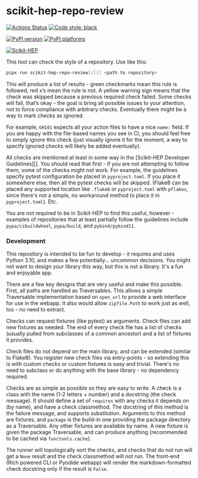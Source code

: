 # scikit-hep-repo-review

[![Actions Status][actions-badge]][actions-link]
[![Code style: black][black-badge]][black-link]

[![PyPI version][pypi-version]][pypi-link]
[![PyPI platforms][pypi-platforms]][pypi-link]

[![Scikit-HEP][sk-badge]](https://scikit-hep.org/)


This tool can check the style of a repository. Use like this:

```bash
pipx run scikit-hep-repo-review[cli] <path to repository>
```

This will produce a list of results - green checkmarks mean this rule is
followed, red x’s mean the rule is not. A yellow warning sign means that the
check was skipped because a previous required check failed. Some checks will
fail, that’s okay - the goal is bring all possible issues to your attention,
not to force compliance with arbitrary checks. Eventually there might be a way
to mark checks as ignored.

For example, `GH101` expects all your action files to have a nice `name:`
field. If you are happy with the file-based names you see in CI, you should
feel free to simply ignore this check (just visually ignore it for the moment,
a way to specify ignored checks will likely be added eventually).

All checks are mentioned at least in some way in the [Scikit-HEP Developer
Guidelines][]. You should read that first - if you are not attempting to follow
them, some of the checks might not work. For example, the guidelines specify
pytest configuration be placed in `pyproject.toml`. If you place it somewhere
else, then all the pytest checks will be skipped. (Flake8 can be placed any
supported location like `.flake8` or `pyproject.toml` with `pflakes`, since
there's not a simple, no workaround method to place it in `pyproject.toml`). Etc.

You are not required to be in Scikit-HEP to find this useful, however -
examples of repositories that at least partially follow the guidelines include
`pypa/cibuildwheel`, `pypa/build`, and `pybind/pybind11`.


### Development

This repository is intended to be fun to develop - it requires and uses Python
3.10, and makes a few potentially... uncommon decisions. You might not want to
design your library this way, but this is not a library. It's a fun and
enjoyable app.

There are a few key designs that are very useful and make this possible. First,
all paths are handled as Traversables. This allows a simple Traversable
implementation based on `open_url` to provide a web interface for use in the
webapp. It also would allow `zipfile.Path` to work just as well, too - no need
to extract.

Checks can request fixtures (like pytest) as arguments. Check files can add new
fixtures as needed. The end of every check file has a list of checks (usually
pulled from subclasses of a common ancestor) and a list of fixtures it
provides.

Check files do not depend on the main library, and can be extended (similar to
Flake8).  You register new check files via entry-points - so extending this is
with custom checks or custom fixtures is easy and trivial. There's no need to
subclass or do anything with the base library - no dependency required.

Checks are as simple as possible so they are easy to write. A check is a class
with the name (1-2 letters + number) and a docstring (the check message). It
should define a set of `requires` with any checks it depends on (by name), and
have a check classmethod. The docstring of this method is the failure message,
and supports substitution. Arguments to this method are fixtures, and `package`
is the build-in one providing the package directory as a Traversable. Any other
fixtures are available by name. A new fixture is given the package Traversable,
and can produce anything (recommended to be cached via `functools.cache`). 

The runner will topologically sort the checks, and checks that do not run will
get a `None` result and the check classmethod will not run. The front-end (Rich
powered CLI or Pyodide webapp) will render the markdown-formatted check
docstring only if the result is `False`.


[actions-badge]:            https://github.com/Scikit-HEP/scikit-hep-repo-review/workflows/CI/badge.svg
[actions-link]:             https://github.com/Scikit-HEP/scikit-hep-repo-review/actions
[black-badge]:              https://img.shields.io/badge/code%20style-black-000000.svg
[black-link]:               https://github.com/psf/black
[pypi-link]:                https://pypi.org/project/scikit-hep-repo-review/
[pypi-platforms]:           https://img.shields.io/pypi/pyversions/scikit-hep-repo-review
[pypi-version]:             https://badge.fury.io/py/scikit-hep-repo-review.svg
[sk-badge]:                 https://scikit-hep.org/assets/images/Scikit--HEP-Project-blue.svg
[scikit-build developer guidelines]: https://scikit-hep.org/developer
